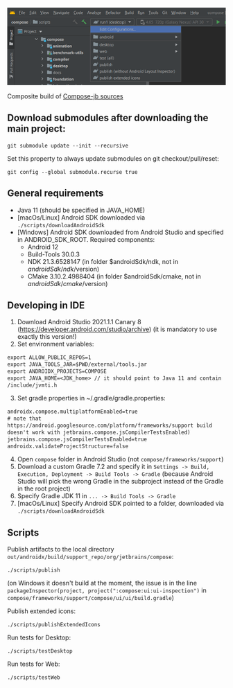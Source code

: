 ![Project in Android Studio](screenshots/studio.png)

Composite build of [Compose-jb sources](https://github.com/JetBrains/androidx)

## Download submodules after downloading the main project:
```
git submodule update --init --recursive
```
Set this property to always update submodules on git checkout/pull/reset:
```
git config --global submodule.recurse true
```

## General requirements
- Java 11 (should be specified in JAVA_HOME)
- [macOs/Linux] Android SDK downloaded via `./scripts/downloadAndroidSdk`
- [Windows] Android SDK downloaded from Android Studio and specified in ANDROID_SDK_ROOT. Required components:
  - Android 12
  - Build-Tools 30.0.3
  - NDK 21.3.6528147 (in folder $androidSdk/ndk, not in $androidSdk/ndk/$version)
  - CMake 3.10.2.4988404 (in folder $androidSdk/cmake, not in $androidSdk/cmake/$version)

## Developing in IDE
1. Download Android Studio 2021.1.1 Canary 8 (https://developer.android.com/studio/archive) (it is mandatory to use exactly this version!)
2. Set environment variables:
```
export ALLOW_PUBLIC_REPOS=1
export JAVA_TOOLS_JAR=$PWD/external/tools.jar
export ANDROIDX_PROJECTS=COMPOSE
export JAVA_HOME=<JDK_home> // it should point to Java 11 and contain /include/jvmti.h
```
3. Set gradle properties in ~/.gradle/gradle.properties:
```
androidx.compose.multiplatformEnabled=true
# note that https://android.googlesource.com/platform/frameworks/support build doesn't work with jetbrains.compose.jsCompilerTestsEnabled)
jetbrains.compose.jsCompilerTestsEnabled=true
androidx.validateProjectStructure=false
```
4. Open `compose` folder in Android Studio (not `compose/frameworks/support`)
5. Download a custom Gradle 7.2 and specify it in `Settings -> Build, Execution, Deployment -> Build Tools -> Gradle` (because Android Studio will pick the wrong Gradle in the subproject instead of the Gradle in the root project)
6. Specify Gradle JDK 11 in `... -> Build Tools -> Gradle`
7. [macOs/Linux] Specify Android SDK pointed to a folder, downloaded via `./scripts/downloadAndroidSdk`

## Scripts
Publish artifacts to the local directory `out/androidx/build/support_repo/org/jetbrains/compose`:
```
./scripts/publish
```
(on Windows it doesn't build at the moment, the issue is in the line `packageInspector(project, project(":compose:ui:ui-inspection")` in `compose/frameworks/support/compose/ui/ui/build.gradle`)

Publish extended icons:
```
./scripts/publishExtendedIcons
```

Run tests for Desktop:
```
./scripts/testDesktop
```

Run tests for Web:
```
./scripts/testWeb
```
